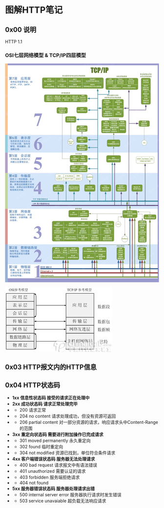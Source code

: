 # 图解HTTP笔记
## 0x00 说明
HTTP 1.1

### OSI七层网络模型 & TCP/IP四层模型
![Alt text](./1099668-20170212153338135-125492424.jpg)

![Alt text](./0_13122714161Qzd.gif)

## 0x03 HTTP报文内的HTTP信息

## 0x04 HTTP状态码

- **1xx 信息性状态码   接受的请求正在处理中**
- **2xx 成功状态码   请求正常处理完毕**
- - 200 请求正常
- - 204 no content 请求处理成功，但没有资源可返回
- - 206 partial content 对一部分资源的请求，响应请求头中Content-Range的范围
- **3xx 重定向状态码 需要进行附加操作已完成请求**
- - 301 moved permanently 永久重定向
- - 302 found 临时重定向
- - 304 not modified 资源已找到，单位符合条件请求
- **4xx 客户端错误状态码 服务器无法处理请求**
- - 400 bad request 请求报文中有语法错误
- - 401 unauthorized 需要认证的请求
- - 403 forbidden 服务端拒绝请求
- - 404  not found
- **5xx 服务器错误状态码  服务器处理请求出错**
- - 500 internal server error 服务器执行请求时发生错误
- - 503 service unavaiable 超负载无法响应请求